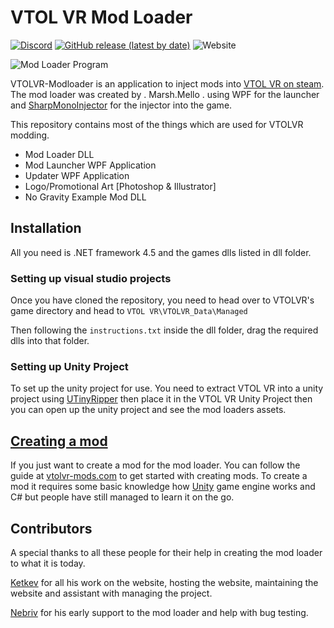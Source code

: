 # VTOL VR Mod Loader 

[![Discord](https://img.shields.io/discord/597153468834119710?label=VTOL%20VR%20Modding&logo=discord&style=flat-square)](https://discord.gg/XZeeafp "Discord Invite") [![GitHub release (latest by date)](https://img.shields.io/badge/dynamic/json?color=blue&label=Current%20Release&query=%24.results%5B0%5D.tag_name&url=https%3A%2F%2Fvtolvr-mods.com%2Fapi%2Fmodloader%2F&style=flat-square)](https://vtolvr-mods.com/ "Mod Loader's Website") ![Website](https://img.shields.io/website?down_message=Offline&label=Website%20Status&up_message=Online&style=flat-square&url=https%3A%2F%2Fvtolvr-mods.com%2F)

![Mod Loader Program](https://vtolvr-mods.com/static/files/modloader2.gif)

VTOLVR-Modloader is an application to inject mods into [VTOL VR on steam](https://github.com/warbler/SharpMonoInjector "VTOL VR Steam Page"). The mod loader was created by . Marsh.Mello . using WPF for the launcher and [SharpMonoInjector](https://github.com/warbler/SharpMonoInjector "Github Repository for SharpMonoInjector") for the injector into the game. 

This repository contains most of the things which are used for VTOLVR modding.
 
- Mod Loader DLL
- Mod Launcher WPF Application 
- Updater WPF Application 
- Logo/Promotional Art [Photoshop & Illustrator]
- No Gravity Example Mod DLL


## Installation

All you need is .NET framework 4.5 and the games dlls listed in dll folder.

### Setting up visual studio projects

Once you have cloned the repository, you need to head over to VTOLVR's game directory and head to ``VTOL VR\VTOLVR_Data\Managed``

Then following the ``instructions.txt`` inside the dll folder, drag the required dlls into that folder.

### Setting up Unity Project
 
To set up the unity project for use. You need to extract VTOL VR into a unity project using [UTinyRipper](https://sourceforge.net/projects/utinyripper/files/ "UTinyRipper Download") then place it in the VTOL VR Unity Project then you can open up the unity project and see the mod loaders assets.

## [Creating a mod](https://vtolvr-mods.com/creating-a-mod.php "Guide on creating a mod")

If you just want to create a mod for the mod loader. You can follow the guide at [vtolvr-mods.com](https://vtolvr-mods.com/creating-a-mod.php "Guide on how to create a mod") to get started with creating mods. To create a mod it requires some basic knowledge how [Unity](https://unity.com/ "Unity Game Engine") game engine works and C# but people have still managed to learn it on the go.

## Contributors

A special thanks to all these people for their help in creating the mod loader to what it is today.

[Ketkev](https://github.com/ketkev "Ketkev's Github") for all his work on the website, hosting the website, maintaining the website and assistant with managing the project.

[Nebriv](https://github.com/nebriv "Nebriv's Github") for his early support to the mod loader and help with bug testing.


